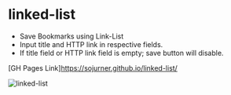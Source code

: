 # linked-list

- Save Bookmarks using Link-List
- Input title and HTTP link in respective fields.
- If title field or HTTP link field is empty; save button will disable.

[GH Pages Link]https://sojurner.github.io/linked-list/

![linked-list](https://user-images.githubusercontent.com/35910428/47127595-03077280-d24b-11e8-953e-8a69be354c61.gif)

